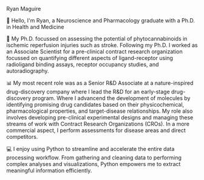 Ryan Maguire 

👋 Hello, I'm Ryan, a Neuroscience and Pharmacology graduate with a Ph.D. in Health and Medicine 

🧪 My Ph.D. focussed on assessing the potential of phytocannabinoids in ischemic reperfusion injuries such as stroke. Following my Ph.D. I worked as an Associate Scientist for a pre-clinical contract research organization focussed on quantifying different aspects of ligand-receptor using radioligand binding assays, receptor occupancy studies, and autoradiography. 

📊 My most recent role was as a Senior R&D Associate at a nature-inspired drug-discovery company where I lead the R&D for an early-stage drug-discovery program. Where I advancend the development of molecules by identifying promising drug candidates based on their physicochemical, pharmacological properties, and target-disease relationships. My role also involves developing pre-clinical experimental designs and managing these streams of work with Contract Research Organizations (CROs). In a more commercial aspect, I perform assessments for disease areas and direct competitors.

💻 I enjoy using Python to streamline and accelerate the entire data processing workflow. From gathering and cleaning data to performing complex analyses and visualizations, Python empowers me to extract meaningful information efficiently.
